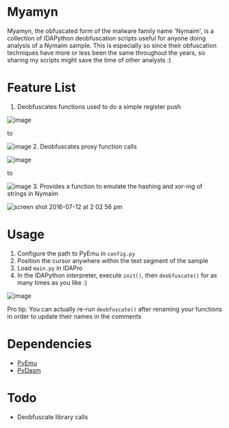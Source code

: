 # Myamyn

Myamyn, the obfuscated form of the malware family name 'Nymaim', is a collection of IDAPython deobfuscation scripts useful for anyone doing analysis of a Nymaim sample. This is especially so since their obfuscation techniques have more or less been the same throughout the years, so sharing my scripts might save the time of other analysts :)

# Feature List

1. Deobfuscates functions used to do a simple register push

  ![image](https://cloud.githubusercontent.com/assets/10496851/16363634/509514fc-3c03-11e6-9d2e-496a03e4e4dc.png)
  
  to
  
  ![image](https://cloud.githubusercontent.com/assets/10496851/16363583/6e697d3a-3c01-11e6-900a-8f163df74030.png)
2. Deobfuscates proxy function calls

  ![image](https://cloud.githubusercontent.com/assets/10496851/16363560/e14b95fa-3c00-11e6-9cea-92303cf1842e.png)
  
  to
  
  ![image](https://cloud.githubusercontent.com/assets/10496851/16363597/c85caea2-3c01-11e6-920d-f2091f1d15ad.png)
3. Provides a function to emulate the hashing and xor-ing of strings in Nymaim

  ![screen shot 2016-07-12 at 2 02 56 pm](https://cloud.githubusercontent.com/assets/10496851/16756696/7996ad60-4839-11e6-9b94-111a776c0579.png)

# Usage

1. Configure the path to PyEmu in `config.py`
2. Position the cursor anywhere within the text segment of the sample
3. Load `main.py` in IDAPro
4. In the IDAPython interpreter, execute `init()`, then `deobfuscate()` for as many times as you like :)

  ![image](https://cloud.githubusercontent.com/assets/10496851/16363652/10167bfe-3c04-11e6-80ee-5347e0152685.png)

Pro tip: You can actually re-run `deobfuscate()` after renaming your functions in order to update their names in the comments

# Dependencies

- [PyEmu](https://github.com/malikcjm/pyemu)
- [PyDasm](https://sourceforge.net/projects/winappdbg/files/additional%20packages/PyDasm/PyDasm-1.5-precompiled.zip/download)

# Todo

- Deobfuscate library calls
